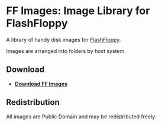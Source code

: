 # FF Images: Image Library for FlashFloppy

A library of handy disk images for [FlashFloppy][FF].

Images are arranged into folders by host system.

## Download
- [**Download FF Images**][Downloads]

## Redistribution

All images are Public Domain and may be redistributed freely.

[FF]: https://github.com/keirf/FlashFloppy/wiki
[Downloads]: https://github.com/keirf/FF_Images/releases/download/latest/FF_Images.zip
